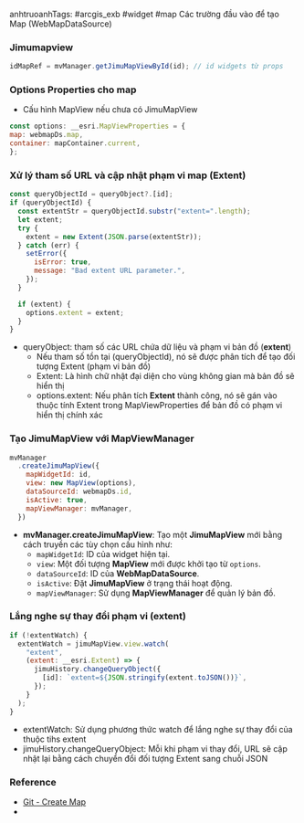 anhtruoanhTags: #arcgis_exb #widget #map
Các trường đầu vào để tạo Map (WebMapDataSource)

### Jimumapview

```js
idMapRef = mvManager.getJimuMapViewById(id); // id widgets từ props
```

### Options Properties cho map
- Cấu hình MapView nếu chưa có JimuMapView
```js
const options: __esri.MapViewProperties = {
map: webmapDs.map,
container: mapContainer.current,
};
```

### Xử lý tham số URL và cập nhật phạm vi map (Extent)

```js
const queryObjectId = queryObject?.[id];
if (queryObjectId) {
  const extentStr = queryObjectId.substr("extent=".length);
  let extent;
  try {
    extent = new Extent(JSON.parse(extentStr));
  } catch (err) {
    setError({
      isError: true,
      message: "Bad extent URL parameter.",
    });
  }

  if (extent) {
    options.extent = extent;
  }
}
```

- queryObject: tham số các URL chứa dữ liệu và phạm vi bản đồ (**extent**)
	- Nếu tham số tồn tại (queryObjectId), nó sẽ được phân tích để tạo đối tượng Extent (phạm vi bản đồ)
	- Extent: Là hình chữ nhật đại diện cho vùng không gian mà bản đồ sẽ hiển thị
	- options.extent: Nếu phân tích **Extent** thành công, nó sẽ gán vào thuộc tính Extent trong MapViewProperties để bản đồ có phạm vi hiển thị chính xác

### Tạo JimuMapView với MapViewManager

```js
mvManager
  .createJimuMapView({
    mapWidgetId: id,
    view: new MapView(options),
    dataSourceId: webmapDs.id,
    isActive: true,
    mapViewManager: mvManager,
  })
```

- **mvManager.createJimuMapView**: Tạo một **JimuMapView** mới bằng cách truyền các tùy chọn cấu hình như:
    - `mapWidgetId`: ID của widget hiện tại.
    - `view`: Một đối tượng **MapView** mới được khởi tạo từ `options`.
    - `dataSourceId`: ID của **WebMapDataSource**.
    - `isActive`: Đặt **JimuMapView** ở trạng thái hoạt động.
    - `mapViewManager`: Sử dụng **MapViewManager** để quản lý bản đồ.

### Lắng nghe sự thay đổi phạm vi (extent)

```js
if (!extentWatch) {
  extentWatch = jimuMapView.view.watch(
    "extent",
    (extent: __esri.Extent) => {
      jimuHistory.changeQueryObject({
        [id]: `extent=${JSON.stringify(extent.toJSON())}`,
      });
    }
  );
}
```

- extentWatch: Sử dụng phương thức watch để lắng nghe sự thay đổi của thuộc tihs extent
- jimuHistory.changeQueryObject: Mỗi khi phạm vi thay đổi, URL sẽ cập nhật lại bằng cách chuyển đổi đối tượng Extent sang chuỗi JSON

### Reference 
- [Git - Create Map](https://github.com/HarryWarre/ArcGIS-Training-ITL-Client/blob/main/your-extensions/widgets/create-map/src/runtime/widget.tsx)
- 